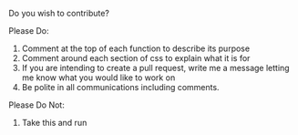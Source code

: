 Do you wish to contribute?

Please Do:
1. Comment at the top of each function to describe its purpose
2. Comment around each section of css to explain what it is for
3. If you are intending to create a pull request, write me a message letting me know what you would like to work on
4. Be polite in all communications including comments.

Please Do Not:
1. Take this and run
